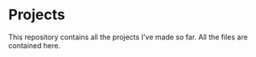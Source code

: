 # Projects
This repository contains all the projects I've made so far. All the files are contained here.
